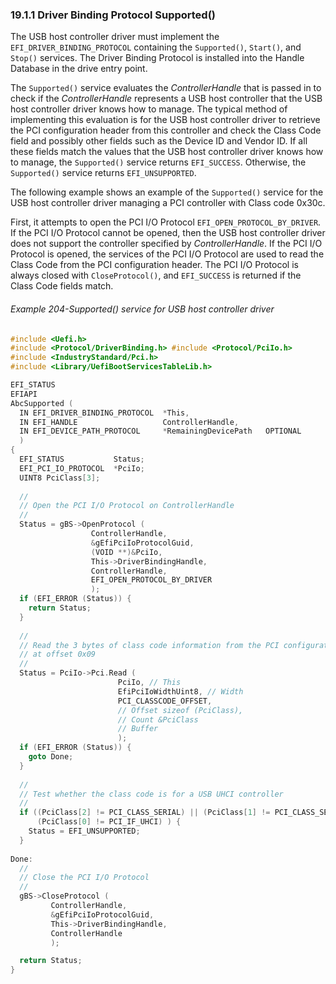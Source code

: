 <!--- @file
  19.1.1 Driver Binding Protocol Supported()

  Copyright (c) 2012-2018, Intel Corporation. All rights reserved.<BR>

  Redistribution and use in source (original document form) and 'compiled'
  forms (converted to PDF, epub, HTML and other formats) with or without
  modification, are permitted provided that the following conditions are met:

  1) Redistributions of source code (original document form) must retain the
     above copyright notice, this list of conditions and the following
     disclaimer as the first lines of this file unmodified.

  2) Redistributions in compiled form (transformed to other DTDs, converted to
     PDF, epub, HTML and other formats) must reproduce the above copyright
     notice, this list of conditions and the following disclaimer in the
     documentation and/or other materials provided with the distribution.

  THIS DOCUMENTATION IS PROVIDED BY TIANOCORE PROJECT "AS IS" AND ANY EXPRESS OR
  IMPLIED WARRANTIES, INCLUDING, BUT NOT LIMITED TO, THE IMPLIED WARRANTIES OF
  MERCHANTABILITY AND FITNESS FOR A PARTICULAR PURPOSE ARE DISCLAIMED. IN NO
  EVENT SHALL TIANOCORE PROJECT  BE LIABLE FOR ANY DIRECT, INDIRECT, INCIDENTAL,
  SPECIAL, EXEMPLARY, OR CONSEQUENTIAL DAMAGES (INCLUDING, BUT NOT LIMITED TO,
  PROCUREMENT OF SUBSTITUTE GOODS OR SERVICES; LOSS OF USE, DATA, OR PROFITS;
  OR BUSINESS INTERRUPTION) HOWEVER CAUSED AND ON ANY THEORY OF LIABILITY,
  WHETHER IN CONTRACT, STRICT LIABILITY, OR TORT (INCLUDING NEGLIGENCE OR
  OTHERWISE) ARISING IN ANY WAY OUT OF THE USE OF THIS DOCUMENTATION, EVEN IF
  ADVISED OF THE POSSIBILITY OF SUCH DAMAGE.

-->

### 19.1.1 Driver Binding Protocol Supported()

The USB host controller driver must implement the `EFI_DRIVER_BINDING_PROTOCOL`
containing the `Supported()`, `Start()`, and `Stop()` services. The Driver
Binding Protocol is installed into the Handle Database in the drive entry point.

The `Supported()` service evaluates the _ControllerHandle_ that is passed in to
check if the _ControllerHandle_ represents a USB host controller that the USB
host controller driver knows how to manage. The typical method of implementing
this evaluation is for the USB host controller driver to retrieve the PCI
configuration header from this controller and check the Class Code field and
possibly other fields such as the Device ID and Vendor ID. If all these fields
match the values that the USB host controller driver knows how to manage, the
`Supported()` service returns `EFI_SUCCESS`. Otherwise, the `Supported()`
service returns `EFI_UNSUPPORTED`.

The following example shows an example of the `Supported()` service for the
USB host controller driver managing a PCI controller with Class code 0x30c.

First, it attempts to open the PCI I/O Protocol `EFI_OPEN_PROTOCOL_BY_DRIVER`.
If the PCI I/O Protocol cannot be opened, then the USB host controller driver
does not support the controller specified by _ControllerHandle_. If the PCI I/O
Protocol is opened, the services of the PCI I/O Protocol are used to read the
Class Code from the PCI configuration header. The PCI I/O Protocol is always
closed with `CloseProtocol()`, and `EFI_SUCCESS` is returned if the Class Code
fields match.

###### Example 204-Supported() service for USB host controller driver

```c
#include <Uefi.h>
#include <Protocol/DriverBinding.h> #include <Protocol/PciIo.h>
#include <IndustryStandard/Pci.h>
#include <Library/UefiBootServicesTableLib.h>

EFI_STATUS
EFIAPI
AbcSupported (
  IN EFI_DRIVER_BINDING_PROTOCOL  *This,
  IN EFI_HANDLE                   ControllerHandle,
  IN EFI_DEVICE_PATH_PROTOCOL     *RemainingDevicePath   OPTIONAL
  )
{
  EFI_STATUS           Status;
  EFI_PCI_IO_PROTOCOL  *PciIo;
  UINT8 PciClass[3];
  
  //
  // Open the PCI I/O Protocol on ControllerHandle
  //
  Status = gBS->OpenProtocol (
                  ControllerHandle,
                  &gEfiPciIoProtocolGuid,
                  (VOID **)&PciIo,
                  This->DriverBindingHandle,
                  ControllerHandle,
                  EFI_OPEN_PROTOCOL_BY_DRIVER
                  );
  if (EFI_ERROR (Status)) {
    return Status;
  }
  
  //
  // Read the 3 bytes of class code information from the PCI configuration header
  // at offset 0x09
  //
  Status = PciIo->Pci.Read (
                        PciIo, // This
                        EfiPciIoWidthUint8, // Width
                        PCI_CLASSCODE_OFFSET,
                        // Offset sizeof (PciClass),
                        // Count &PciClass
                        // Buffer
                        );
  if (EFI_ERROR (Status)) {
    goto Done;
  }
  
  //
  // Test whether the class code is for a USB UHCI controller
  //
  if ((PciClass[2] != PCI_CLASS_SERIAL) || (PciClass[1] != PCI_CLASS_SERIAL_USB) ||
      (PciClass[0] != PCI_IF_UHCI) ) {
    Status = EFI_UNSUPPORTED;
  }
  
Done:
  //
  // Close the PCI I/O Protocol
  //
  gBS->CloseProtocol (
         ControllerHandle,
         &gEfiPciIoProtocolGuid,
         This->DriverBindingHandle,
         ControllerHandle
         );

  return Status;
}
```
